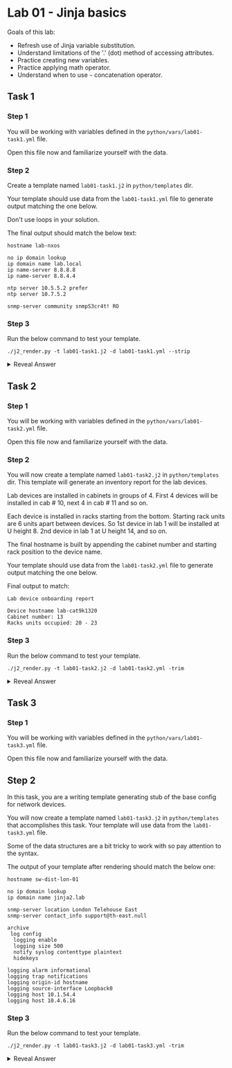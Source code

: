 # Lab 01 - Jinja basics

Goals of this lab:

- Refresh use of Jinja variable substitution.
- Understand limitations of the '.' (dot) method of accessing attributes.
- Practice creating new variables.
- Practice applying math operator.
- Understand when to use `~` concatenation operator.

## Task 1

### Step 1

You will be working with variables defined in the `python/vars/lab01-task1.yml` file.

Open this file now and familiarize yourself with the data.
### Step 2

Create a template named `lab01-task1.j2` in `python/templates` dir.

Your template should use data from the `lab01-task1.yml` file to generate output matching the one below.

Don't use loops in your solution.

The final output should match the below text:
```
hostname lab-nxos

no ip domain lookup
ip domain name lab.local
ip name-server 8.8.8.8
ip name-server 8.8.4.4

ntp server 10.5.5.2 prefer
ntp server 10.7.5.2

snmp-server community snmpS3cr4t! RO
```

### Step 3

Run the below command to test your template.

```
./j2_render.py -t lab01-task1.j2 -d lab01-task1.yml --strip
```

<details>
  <summary>Reveal Answer</summary>

You should use variable substitution within `{{ }}` blocks.

You can use `.` or `[]` notation for accessing dictionary keys and list items. It is recommended to use the `[]` notation to make explicit difference between key names and variables.

For keys containing special characters, e.g. `-`, you need to use `[]` notation.


```
hostname {{ hostname }}

no ip domain lookup
ip domain name {{ dns['domain'] }}
ip name-server {{ dns['servers'][0] }}
ip name-server {{ dns['servers'][1] }}

ntp server {{ ntp_servers[0] }} prefer
ntp server {{ ntp_servers[1] }}

snmp-server community {{ snmp['community-string'] }} RO
```
</details>

## Task 2

### Step 1

You will be working with variables defined in the `python/vars/lab01-task2.yml` file.

Open this file now and familiarize yourself with the data.

### Step 2

You will now create a template named `lab01-task2.j2` in `python/templates` dir. This template will generate an inventory report for the lab devices.

Lab devices are installed in cabinets in groups of 4. First 4 devices will be installed in cab # 10, next 4 in cab # 11 and so on.

Each device is installed in racks starting from the bottom. Starting rack units are 6 units apart between devices. So 1st device in lab 1 will be installed at U height 8. 2nd device in lab 1 at U height 14, and so on.

The final hostname is built by appending the cabinet number and starting rack position to the device name.

Your template should use data from the `lab01-task2.yml` file to generate output matching the one below.

Final output to match:
```
Lab device onboarding report

Device hostname lab-cat9k1320
Cabinet number: 13
Racks units occupied: 20 - 23
```

### Step 3

Run the below command to test your template.

```
./j2_render.py -t lab01-task2.j2 -d lab01-task2.yml -trim
```

<details>
  <summary>Reveal Answer</summary>

Use `{% set %}` statements to define new variables. This makes the rest of the template simpler.

Apply mathematical operators to compute lab numbers, U height, etc.

Use the `~` operator to concatenate a string with integers.

```
{% set unit_in_lab = lab_number % 4 %}
{% set cabinet = lab_cab_start + unit_in_lab %}
{% set rack_u_start = lab_rack_u_start + (6 * (unit_in_lab -1 )) %}
Lab device onboarding report

Device hostname {{ name ~ cabinet ~ rack_u_start }}
Cabinet number: {{ cabinet }}
Racks units occupied: {{ rack_u_start }} - {{ rack_u_start + rack_u_height - 1 }}
```

</details>

## Task 3

### Step 1

You will be working with variables defined in the `python/vars/lab01-task3.yml` file.

Open this file now and familiarize yourself with the data.

## Step 2

In this task, you are a writing template generating stub of the base config for network devices.

You will now create a template named `lab01-task3.j2` in `python/templates` that accomplishes this task. Your template will use data from the `lab01-task3.yml` file.

Some of the data structures are a bit tricky to work with so pay attention to the syntax.

The output of your template after rendering should match the below one:
```
hostname sw-dist-lon-01

no ip domain lookup
ip domain name jinja2.lab

snmp-server location London Telehouse East
snmp-server contact_info support@th-east.null

archive
 log config
  logging enable
  logging size 500
  notify syslog contenttype plaintext
  hidekeys

logging alarm informational
logging trap notifications
logging origin-id hostname
logging source-interface Loopback0
logging host 10.1.54.4
logging host 10.4.6.16
```

### Step 3

Run the below command to test your template.

```
./j2_render.py -t lab01-task3.j2 -d lab01-task3.yml -trim
```

<details>
  <summary>Reveal Answer</summary>

Use variable substitution `{{ }}` syntax to access values of the variables.

Use `[]` notation for accessing keys containing special characters.

Define helper variable to make it easier to access nested data elements.

```
{% set device_region = sites[site]['region'] %}
hostname {{ hostname }}

no ip domain lookup
ip domain name {{ domain_name }}

snmp-server location {{ sites[site]['location-name'] }}
snmp-server contact_info support@th-east.null

archive
 log config
  logging enable
  logging size {{ logging_settings['archive_logging_size'] }}
  notify syslog contenttype plaintext
  hidekeys

logging alarm informational
logging trap notifications
logging origin-id hostname
logging source-interface {{ logging_settings['source_interface'] }}
logging host {{ regions[device_region]['logging_hosts'][0] }}
logging host {{ regions[device_region]['logging_hosts'][1] }}
```

</details>